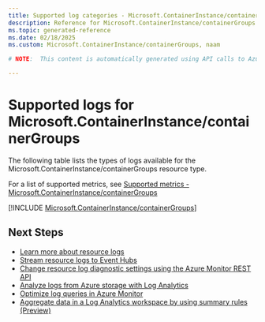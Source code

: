 ```yaml
---
title: Supported log categories - Microsoft.ContainerInstance/containerGroups
description: Reference for Microsoft.ContainerInstance/containerGroups in Azure Monitor Logs.
ms.topic: generated-reference
ms.date: 02/18/2025
ms.custom: Microsoft.ContainerInstance/containerGroups, naam

# NOTE:  This content is automatically generated using API calls to Azure. Any edits made on these files will be overwritten in the next run of the script. 

---
```





# Supported logs for Microsoft.ContainerInstance/containerGroups  
The following table lists the types of logs available for the Microsoft.ContainerInstance/containerGroups resource type.
  
  
  
For a list of supported metrics, see [Supported metrics - Microsoft.ContainerInstance/containerGroups](../supported-metrics/microsoft-containerinstance-containergroups-metrics.md)  
  

  
[!INCLUDE [Microsoft.ContainerInstance/containerGroups](~/reusable-content/ce-skilling/azure/includes/azure-monitor/reference/logs/microsoft-containerinstance-containergroups-logs-include.md)]  
  

## Next Steps

* [Learn more about resource logs](/azure/azure-monitor/essentials/platform-logs-overview)
* [Stream resource logs to Event Hubs](/azure/azure-monitor/essentials/resource-logs#send-to-azure-event-hubs)
* [Change resource log diagnostic settings using the Azure Monitor REST API](/rest/api/monitor/diagnosticsettings)
* [Analyze logs from Azure storage with Log Analytics](/azure/azure-monitor/essentials/resource-logs#send-to-log-analytics-workspace)
* [Optimize log queries in Azure Monitor](/azure/azure-monitor/logs/query-optimization)
* [Aggregate data in a Log Analytics workspace by using summary rules (Preview)](/azure/azure-monitor/logs/summary-rules)